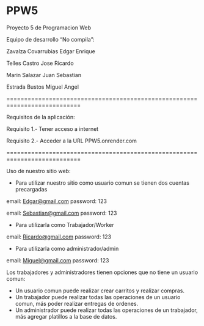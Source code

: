 # PPW5
Proyecto 5 de Programacion Web

Equipo de desarrollo “No compila”:

Zavalza Covarrubias Edgar Enrique

Telles Castro Jose Ricardo

Marin Salazar Juan Sebastian

Estrada Bustos Miguel Angel

===========================================================================

Requisitos de la aplicación:

Requisito 1.- Tener acceso a internet

Requisito 2.- Acceder a la URL PPW5.onrender.com

===========================================================================

Uso de nuestro sitio web:

- Para utilizar nuestro sitio como usuario comun se tienen dos cuentas precargadas

email: Edgar@gmail.com  password: 123

email: Sebastian@gmail.com  password: 123

- Para utilizarla como Trabajador/Worker

email: Ricardo@gmail.com  password: 123

- Para utilizarla como administrador/admin

email: Miguel@gmail.com  password: 123


Los trabajadores y administradores tienen opciones que no tiene un usuario comun:

- Un usuario comun puede realizar crear carritos y realizar compras.
- Un trabajador puede realizar todas las operaciones de un usuario comun, más poder realizar entregas de ordenes.
- Un administrador puede realizar todas las operaciones de un trabajador, más agregar platillos a la base de datos.
